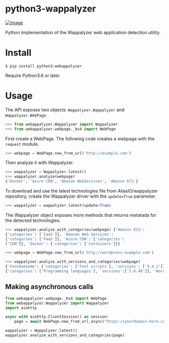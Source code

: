 
# python3-wappalyzer


[![image](https://badge.fury.io/py/python-Wappalyzer.svg)](https://pypi.org/project/python3-webappalyzer/)


Python implementation of the Wappalyzer web application detection utility.

# Install

    $ pip install python3-webappalyzer

Require Python3.6 or later.

# Usage

The API exposes two objects: `Wappalyzer.Wappalyzer` and
`Wappalyzer.WebPage`.
```py
>>> from webappalyzer.Wappalyzer import Wappalyzer
>>> from webappalyzer.webpage._bs4 import WebPage
```
First create a WebPage. The following code creates a webpage with the
`request` module.
```py
>>> webpage = WebPage.new_from_url('http://example.com')
```

Then analyze it with Wappalyzer.

```py
>>> wappalyzer = Wappalyzer.latest() 
>>> wappalyzer.analyze(webpage) 
{'Docker', 'Azure CDN', 'Amazon WebServices', 'Amazon ECS'}
```
To download and use the latest technologies file from AliasIO/wappalyzer
repository, create the Wappalyzer driver with the `update=True`
parameter.

```py
>>> wappalyzer = wappalyzer.latest(update=True)
```

The Wappalyzer object exposes more methods that returns metatada for the
detected technologies.

```py
>>> wappalyzer.analyze_with_categories(webpage) {'Amazon ECS':
{'categories': ['IaaS']}, 'Amazon Web Services':
{'categories': ['PaaS']}, 'Azure CDN': {'categories':
['CDN']}, 'Docker': {'categories': ['Containers']}}

>>> webpage = WebPage.new_from_url('http://wordpress-example.com')

>>> wappalyzer.analyze_with_versions_and_categories(webpage) 
{'FontAwesome': {'categories': ['Font scripts'], 'versions': ['5.4.2']}, 'Google Font API': {'categories': ['Fontscripts'], 'versions': []}, 'MySQL': {'categories':['Databases'], 'versions': []}, 'Nginx': {'categories':['Web servers', 'Reverse proxies'], 'versions': []}, 'PHP':
{'categories': ['Programming languages'], 'versions':['5.6.40']}, 'WordPress': {'categories': ['CMS', 'Blogs'],'versions': ['5.4.2']}, 'Yoast SEO': {'categories':['SEO'], 'versions': ['14.6.1']}}
```
## Making asynchronous calls

```py
from webappalyzer.webpage._bs4 import WebPage
from webappalyzer.Wappalyzer import Wappalyzer
import aiohttp

async with aiohttp.ClientSession() as session:
    page = await WebPage.new_from_url_async("https://yourdomain-here.com/", aiohttp_client_session=session)

wappalyzer = Wappalyzer.latest()
wappalyzer.analyze_with_versions_and_categories(page)
```
